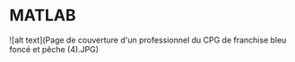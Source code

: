 # MATLAB
![alt text](Page de couverture d'un professionnel du CPG de franchise bleu foncé et pêche (4).JPG)
